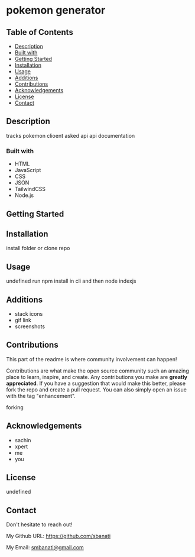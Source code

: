 # pokemon generator 
  

  ## Table of Contents 
  * [Description](#description)
  * [Built with](#built-with)
  * [Getting Started](#getting-started)
  * [Installation](#installation)
  * [Usage](#usage)
  * [Additions](#additions)
  * [Contributions](#contributions)
  * [Acknowledgements](#acknowledgements)
   * [License](#license)
  * [Contact](#contact)

## Description
  
  tracks pokemon 
  clioent asked 
  api 
  api documentation 

### Built with
  
  * HTML
* JavaScript
* CSS
* JSON
* TailwindCSS
* Node.js 


## Getting Started

## Installation

  install folder or clone repo 

## Usage

  undefined
  run npm install in cli and then node indexjs 

## Additions

  * stack icons
* gif link
* screenshots

## Contributions

  This part of the readme is where community involvement can happen!

  Contributions are what make the open source community such an amazing place to learn, inspire, and create. Any contributions you make are **greatly appreciated**.
  If you have a suggestion that would make this better, please fork the repo and create a pull request. You can also simply open an issue with the tag "enhancement".

  forking

## Acknowledgements

  * sachin
* xpert
* me
* you

## License
  undefined

## Contact 
  
  Don't hesitate to reach out! 

  My Github URL: https://github.com/sbanati
  
  My Email: [smbanati@gmail.com](mailto:smbanati@gmail.com)